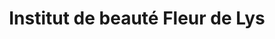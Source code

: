 ---
title: "Institut de beauté Fleur de Lys"
url: /40160/institut-de-beaute-fleur-de-lys/
shop: Kosmetik
---